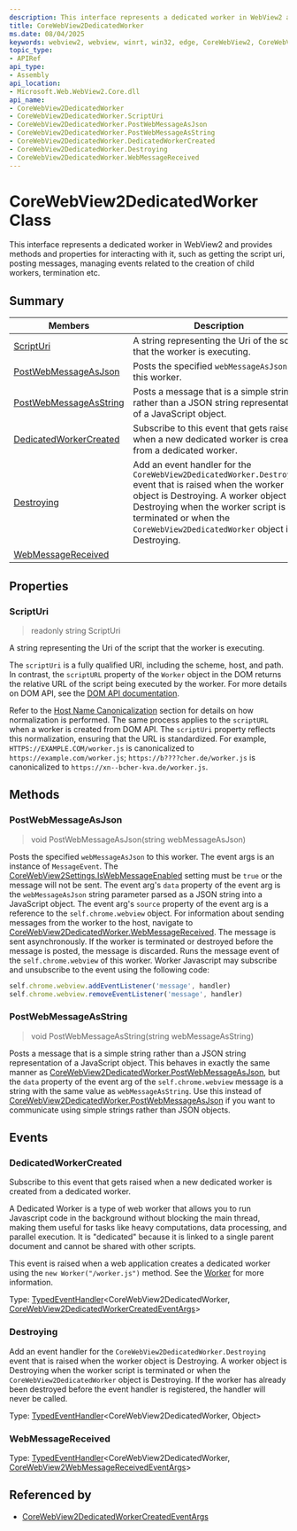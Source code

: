 ```yaml
---
description: This interface represents a dedicated worker in WebView2 and provides methods and properties for interacting with it, such as getting the script uri, posting messages, managing events related to the creation of child workers, termination etc.
title: CoreWebView2DedicatedWorker
ms.date: 08/04/2025
keywords: webview2, webview, winrt, win32, edge, CoreWebView2, CoreWebView2Controller, browser control, edge html, CoreWebView2DedicatedWorker
topic_type:
- APIRef
api_type:
- Assembly
api_location:
- Microsoft.Web.WebView2.Core.dll
api_name:
- CoreWebView2DedicatedWorker
- CoreWebView2DedicatedWorker.ScriptUri
- CoreWebView2DedicatedWorker.PostWebMessageAsJson
- CoreWebView2DedicatedWorker.PostWebMessageAsString
- CoreWebView2DedicatedWorker.DedicatedWorkerCreated
- CoreWebView2DedicatedWorker.Destroying
- CoreWebView2DedicatedWorker.WebMessageReceived
---
```


# CoreWebView2DedicatedWorker Class



This interface represents a dedicated worker in WebView2 and provides methods and properties for interacting with it, such as getting the script uri, posting messages, managing events related to the creation of child workers, termination etc.


## Summary

Members|Description
--|--
[ScriptUri](#scripturi) | A string representing the Uri of the script that the worker is executing.
[PostWebMessageAsJson](#postwebmessageasjson) | Posts the specified `webMessageAsJson` to this worker.
[PostWebMessageAsString](#postwebmessageasstring) | Posts a message that is a simple string rather than a JSON string representation of a JavaScript object.
[DedicatedWorkerCreated](#dedicatedworkercreated) | Subscribe to this event that gets raised when a new dedicated worker is created from a dedicated worker.
[Destroying](#destroying) | Add an event handler for the `CoreWebView2DedicatedWorker.Destroying` event that is raised when the worker object is Destroying. A worker object is Destroying when the worker script is terminated or when the `CoreWebView2DedicatedWorker` object is Destroying.
[WebMessageReceived](#webmessagereceived) | 

## Properties

### ScriptUri

> readonly  string ScriptUri

A string representing the Uri of the script that the worker is executing.

The `scriptUri` is a fully qualified URI, including the scheme, host, and path. In contrast, the `scriptURL` property of the `Worker` object in the DOM returns the relative URL of the script being executed by the worker. For more details on DOM API, see the [DOM API documentation](https://developer.mozilla.org/docs/Web/API/Worker/scriptURL).

Refer to the [Host Name Canonicalization](#host-name-canonicalization) section for details on how normalization is performed. The same process applies to the `scriptURL` when a worker is created from DOM API. The `scriptUri` property reflects this normalization, ensuring that the URL is standardized. For example, `HTTPS://EXAMPLE.COM/worker.js` is canonicalized to `https://example.com/worker.js`; `https://b????cher.de/worker.js` is canonicalized to `https://xn--bcher-kva.de/worker.js`.




## Methods

### PostWebMessageAsJson

> void PostWebMessageAsJson(string webMessageAsJson)

Posts the specified `webMessageAsJson` to this worker.
The event args is an instance of `MessageEvent`. The [CoreWebView2Settings.IsWebMessageEnabled](corewebview2settings.md#iswebmessageenabled) setting must be `true` or the message will not be sent. The event arg's `data` property of the event arg is the `webMessageAsJson` string parameter parsed as a JSON string into a JavaScript object. The event arg's `source` property of the event arg is a reference to the `self.chrome.webview` object. For information about sending messages from the worker to the host, navigate to [CoreWebView2DedicatedWorker.WebMessageReceived](corewebview2dedicatedworker.md#webmessagereceived). The message is sent asynchronously. If the worker is terminated or destroyed before the message is posted, the message is discarded.
Runs the message event of the `self.chrome.webview` of this worker. Worker Javascript may subscribe and unsubscribe to the event using the following code:
```javascript
self.chrome.webview.addEventListener('message', handler)
self.chrome.webview.removeEventListener('message', handler)
```




### PostWebMessageAsString

> void PostWebMessageAsString(string webMessageAsString)

Posts a message that is a simple string rather than a JSON string representation of a JavaScript object.
This behaves in exactly the same manner as [CoreWebView2DedicatedWorker.PostWebMessageAsJson](corewebview2dedicatedworker.md#postwebmessageasjson), but the `data` property of the event arg of the `self.chrome.webview` message is a string with the same value as `webMessageAsString`. Use this instead of [CoreWebView2DedicatedWorker.PostWebMessageAsJson](corewebview2dedicatedworker.md#postwebmessageasjson) if you want to communicate using simple strings rather than JSON objects.





## Events

### DedicatedWorkerCreated

Subscribe to this event that gets raised when a new dedicated worker is created from a dedicated worker.

A Dedicated Worker is a type of web worker that allows you to run Javascript code in the background without blocking the main thread, making them useful for tasks like heavy computations, data processing, and parallel execution. It is "dedicated" because it is linked to a single parent document and cannot be shared with other scripts.

This event is raised when a web application creates a dedicated worker using the `new Worker("/worker.js")` method. See the [Worker](https://developer.mozilla.org/docs/Web/API/Worker/Worker) for more information.


Type: [TypedEventHandler](/uwp/api/Windows.Foundation.TypedEventHandler-2)&lt;CoreWebView2DedicatedWorker, [CoreWebView2DedicatedWorkerCreatedEventArgs](corewebview2dedicatedworkercreatedeventargs.md)&gt;

### Destroying

Add an event handler for the `CoreWebView2DedicatedWorker.Destroying` event that is raised when the worker object is Destroying. A worker object is Destroying when the worker script is terminated or when the `CoreWebView2DedicatedWorker` object is Destroying.
If the worker has already been destroyed before the event handler is registered, the handler will never be called.


Type: [TypedEventHandler](/uwp/api/Windows.Foundation.TypedEventHandler-2)&lt;CoreWebView2DedicatedWorker, Object&gt;

### WebMessageReceived

Type: [TypedEventHandler](/uwp/api/Windows.Foundation.TypedEventHandler-2)&lt;CoreWebView2DedicatedWorker, [CoreWebView2WebMessageReceivedEventArgs](corewebview2webmessagereceivedeventargs.md)&gt;



## Referenced by

- [CoreWebView2DedicatedWorkerCreatedEventArgs](corewebview2dedicatedworkercreatedeventargs.md)
